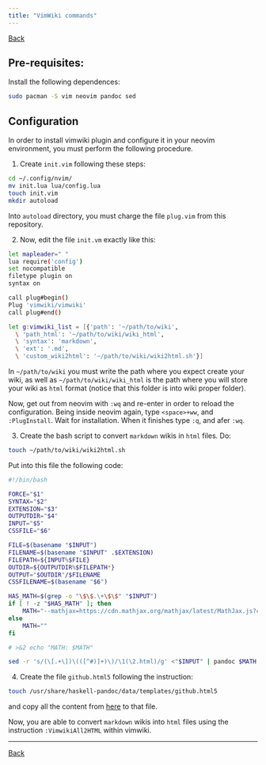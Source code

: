 ```yaml
---
title: "VimWiki commands"
---
```


[Back](index.md)

## Pre-requisites:
Install the following dependences:

  ```bash
  sudo pacman -S vim neovim pandoc sed
  ```

## Configuration
In order to install vimwiki plugin and configure it in your neovim environment, you must perform the following procedure.

1. Create `init.vim` following these steps:

  ```bash
  cd ~/.config/nvim/
  mv init.lua lua/config.lua
  touch init.vim
  mkdir autoload
  ```

  Into `autoload` directory, you must charge the file `plug.vim` from this repository.

2. Now, edit the file `init.vm` exactly like this:

  ```bash
  let mapleader=" "
  lua require('config')
  set nocompatible
  filetype plugin on
  syntax on
  
  call plug#begin()
  Plug 'vimwiki/vimwiki'
  call plug#end()

  let g:vimwiki_list = [{'path': '~/path/to/wiki',
    \ 'path_html': '~/path/to/wiki/wiki_html',
    \ 'syntax': 'markdown',
    \ 'ext': '.md',
    \ 'custom_wiki2html': '~/path/to/wiki/wiki2html.sh'}]
  ```

  In `~/path/to/wiki` you must write the path where you expect create your wiki, as well as `~/path/to/wiki/wiki_html` is the path where you will store your wiki as `html` format (notice that this folder is into wiki proper folder).
  
  Now, get out from neovim with `:wq` and re-enter in order to reload the configuration. Being inside neovim again, type `<space>+ww`, and `:PlugInstall`. Wait for installation. When it finishes type `:q`, and afer `:wq`.

3. Create the bash script to convert `markdown` wikis in `html` files. Do:

  ```bash
  touch ~/path/to/wiki/wiki2html.sh
  ```

  Put into this file the following code:

  ```bash
  #!/bin/bash

  FORCE="$1"
  SYNTAX="$2"
  EXTENSION="$3"
  OUTPUTDIR="$4"
  INPUT="$5"
  CSSFILE="$6"

  FILE=$(basename "$INPUT")
  FILENAME=$(basename "$INPUT" .$EXTENSION)
  FILEPATH=${INPUT%$FILE}
  OUTDIR=${OUTPUTDIR%$FILEPATH*}
  OUTPUT="$OUTDIR"/$FILENAME
  CSSFILENAME=$(basename "$6")

  HAS_MATH=$(grep -o "\$\$.\+\$\$" "$INPUT")
  if [ ! -z "$HAS_MATH" ]; then
      MATH="--mathjax=https://cdn.mathjax.org/mathjax/latest/MathJax.js?config=TeX-AMS-MML_HTMLorMML"
  else
      MATH=""
  fi

  # >&2 echo "MATH: $MATH"

  sed -r 's/(\[.+\])\(([^#)]+)\)/\1(\2.html)/g' <"$INPUT" | pandoc $MATH -s -f $SYNTAX -t html --template=github.html5 -c $CSSFILENAME | sed -r 's/<li>(.*)\[ \]/<li class="todo done0">\1/g; s/<li>(.*)\[X\]/<li class="todo done4">\1/g' >"$OUTPUT.html"
  ```
4. Create the file `github.html5` following the instruction:
  
  ```bash
  touch /usr/share/haskell-pandoc/data/templates/github.html5
  ```
  
  and copy all the content from [here](https://github.com/jgm/pandoc-templates/blob/master/default.html5) to that file.
  
Now, you are able to convert `markdown` wikis into `html` files using the instruction `:VimwikiAll2HTML` within 
vimwiki.

---
[Back](index.md)

